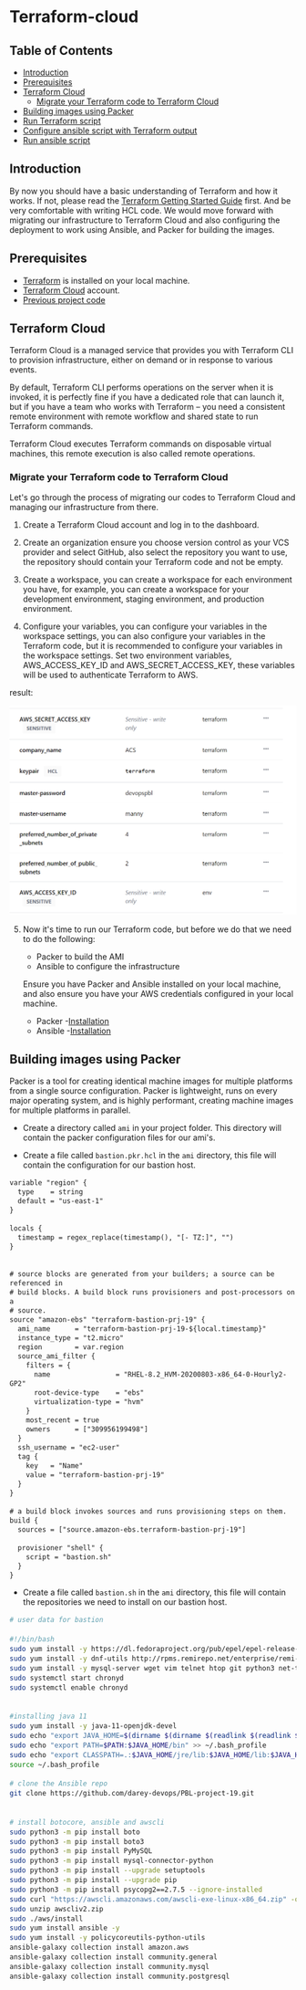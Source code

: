 # Terraform-cloud

## Table of Contents
- [Introduction](#introduction)
- [Prerequisites](#prerequisites)
- [Terraform Cloud](#terraform-cloud)
    - [Migrate your Terraform code to Terraform Cloud](#migrate-your-terraform-code-to-terraform-cloud)
- [Building images using Packer](#building-images-using-packer)
- [Run Terraform script](#run-terraform-script)
- [Configure ansible script with Terraform output](#configure-ansible-script-with-terraform-output)
- [Run ansible script](#run-ansible-script)

## Introduction
By now you should have a basic understanding of Terraform and how it works. If not, please read the [Terraform Getting Started Guide](https://www.terraform.io/intro/index.html) first. And be very comfortable with writing HCL code. We would move forward with migrating our infrastructure to Terraform Cloud and also configuring the deployment to work using Ansible, and Packer for building the images.


## Prerequisites
- [Terraform](https://www.terraform.io/downloads.html) is installed on your local machine.
- [Terraform Cloud](https://app.terraform.io/signup/account) account.
- [Previous project code](https://github.com/manny-uncharted/terraform-codes-project-18)


## Terraform Cloud
Terraform Cloud is a managed service that provides you with Terraform CLI to provision infrastructure, either on demand or in response to various events.

By default, Terraform CLI performs operations on the server when it is invoked, it is perfectly fine if you have a dedicated role that can launch it, but if you have a team who works with Terraform – you need a consistent remote environment with remote workflow and shared state to run Terraform commands.

Terraform Cloud executes Terraform commands on disposable virtual machines, this remote execution is also called remote operations.

### Migrate your Terraform code to Terraform Cloud
Let's go through the process of migrating our codes to Terraform Cloud and managing our infrastructure from there.

1. Create a Terraform Cloud account and log in to the dashboard.

2. Create an organization ensure you choose version control as your VCS provider and select GitHub, also select the repository you want to use, the repository should contain your Terraform code and not be empty.

3. Create a workspace, you can create a workspace for each environment you have, for example, you can create a workspace for your development environment, staging environment, and production environment.

4. Configure your variables, you can configure your variables in the workspace settings, you can also configure your variables in the Terraform code, but it is recommended to configure your variables in the workspace settings. Set two environment variables, AWS_ACCESS_KEY_ID and AWS_SECRET_ACCESS_KEY, these variables will be used to authenticate Terraform to AWS.

result:

![Variables](img/variables.png)

5. Now it's time to run our Terraform code, but before we do that we need to do the following:
    - Packer to build the AMI
    - Ansible to configure the infrastructure

    Ensure you have Packer and Ansible installed on your local machine, and also ensure you have your AWS credentials configured in your local machine.

    - Packer -[Installation](https://developer.hashicorp.com/packer/tutorials/docker-get-started/get-started-install-cli)
    - Ansible -[Installation](https://docs.ansible.com/ansible/latest/installation_guide/intro_installation.html#pip-install)


## Building images using Packer
Packer is a tool for creating identical machine images for multiple platforms from a single source configuration. Packer is lightweight, runs on every major operating system, and is highly performant, creating machine images for multiple platforms in parallel.

- Create a directory called `ami` in your project folder. This directory will contain the packer configuration files for our ami's.

- Create a file called `bastion.pkr.hcl` in the `ami` directory, this file will contain the configuration for our bastion host.
```hcl
variable "region" {
  type    = string
  default = "us-east-1"
}

locals {
  timestamp = regex_replace(timestamp(), "[- TZ:]", "")
}


# source blocks are generated from your builders; a source can be referenced in
# build blocks. A build block runs provisioners and post-processors on a
# source.
source "amazon-ebs" "terraform-bastion-prj-19" {
  ami_name      = "terraform-bastion-prj-19-${local.timestamp}"
  instance_type = "t2.micro"
  region        = var.region
  source_ami_filter {
    filters = {
      name                = "RHEL-8.2_HVM-20200803-x86_64-0-Hourly2-GP2"
      root-device-type    = "ebs"
      virtualization-type = "hvm"
    }
    most_recent = true
    owners      = ["309956199498"]
  }
  ssh_username = "ec2-user"
  tag {
    key   = "Name"
    value = "terraform-bastion-prj-19"
  }
}

# a build block invokes sources and runs provisioning steps on them.
build {
  sources = ["source.amazon-ebs.terraform-bastion-prj-19"]

  provisioner "shell" {
    script = "bastion.sh"
  }
}
```

- Create a file called `bastion.sh` in the `ami` directory, this file will contain the repositories we need to install on our bastion host.
```bash
# user data for bastion

#!/bin/bash
sudo yum install -y https://dl.fedoraproject.org/pub/epel/epel-release-latest-8.noarch.rpm
sudo yum install -y dnf-utils http://rpms.remirepo.net/enterprise/remi-release-8.rpm 
sudo yum install -y mysql-server wget vim telnet htop git python3 net-tools zip
sudo systemctl start chronyd
sudo systemctl enable chronyd


#installing java 11
sudo yum install -y java-11-openjdk-devel
sudo echo "export JAVA_HOME=$(dirname $(dirname $(readlink $(readlink $(which javac)))))" >> ~/.bash_profile
sudo echo "export PATH=$PATH:$JAVA_HOME/bin" >> ~/.bash_profile
sudo echo "export CLASSPATH=.:$JAVA_HOME/jre/lib:$JAVA_HOME/lib:$JAVA_HOME/lib/tools.jar" >> ~/.bash_profile
source ~/.bash_profile

# clone the Ansible repo
git clone https://github.com/darey-devops/PBL-project-19.git


# install botocore, ansible and awscli
sudo python3 -m pip install boto
sudo python3 -m pip install boto3
sudo python3 -m pip install PyMySQL
sudo python3 -m pip install mysql-connector-python
sudo python3 -m pip install --upgrade setuptools
sudo python3 -m pip install --upgrade pip
sudo python3 -m pip install psycopg2==2.7.5 --ignore-installed
sudo curl "https://awscli.amazonaws.com/awscli-exe-linux-x86_64.zip" -o "awscliv2.zip"
sudo unzip awscliv2.zip
sudo ./aws/install
sudo yum install ansible -y
sudo yum install -y policycoreutils-python-utils
ansible-galaxy collection install amazon.aws
ansible-galaxy collection install community.general
ansible-galaxy collection install community.mysql
ansible-galaxy collection install community.postgresql
```


